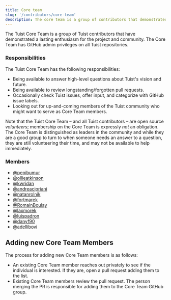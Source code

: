 ```yaml
---
title: Core team
slug: '/contributors/core-team'
description: The core team is a group of contributors that demonstrated a lasting enthusiasm for the project and the community. This document contains who they are, what are their responsibilities, and what's the process for adding new members.
---
```


The Tuist Core Team is a group of Tuist contributors that have demonstrated a lasting enthusiasm for the project and community. The Core Team has GitHub admin privileges on all Tuist repositories.

### Responsibilities

The Tuist Core Team has the following responsibilities:

- Being available to answer high-level questions about Tuist's vision and future.
- Being available to review longstanding/forgotten pull requests.
- Occasionally check Tuist issues, offer input, and categorize with GitHub issue labels.
- Looking out for up-and-coming members of the Tuist community who might want to serve as Core Team members.

Note that the Tuist Core Team – and all Tuist contributors – are open source _volunteers_; membership on the Core Team is expressly _not_ an obligation. The Core Team is distinguished as leaders in the community and while they are a good group to turn to when someone needs an answer to a question, they are still volunteering their time, and may not be available to help immediately.

### Members

- [@pepibumur](https://github.com/pepibumur)
- [@ollieatkinson](https://github.com/ollieatkinson)
- [@kwridan](https://github.com/kwridan)
- [@andreacipriani](https://github.com/andreacipriani)
- [@natanrolnik](https://github.com/natanrolnik)
- [@fortmarek](https://github.com/fortmarek)
- [@RomainBoulay](https://github.com/RomainBoulay)
- [@laxmorek](https://github.com/laxmorek)
- [@luispadron](https://github.com/luispadron)
- [@danyf90](https://github.com/danyf90)
- [@adellibovi](https://github.com/adellibovi)
## Adding new Core Team Members

The process for adding new Core Team members is as follows:

- An existing Core Team member reaches out privately to see if the individual is interested. If they are, open a pull request adding them to the list.
- Existing Core Team members review the pull request. The person merging the PR is responsible for adding them to the Core Team GitHub group.

